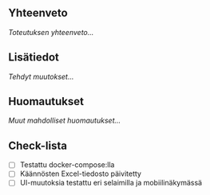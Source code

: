 ## Yhteenveto

_Toteutuksen yhteenveto..._

## Lisätiedot

_Tehdyt muutokset..._

## Huomautukset

_Muut mahdolliset huomautukset..._

## Check-lista

- [ ] Testattu docker-compose:lla
- [ ] Käännösten Excel-tiedosto päivitetty
- [ ] UI-muutoksia testattu eri selaimilla ja mobiilinäkymässä
